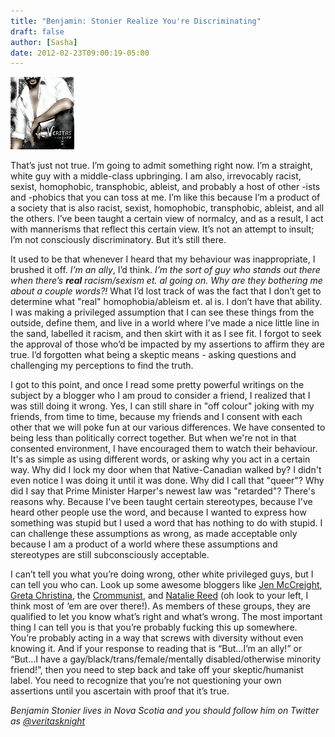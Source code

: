 ```yaml
---
title: "Benjamin: Stonier Realize You're Discriminating"
draft: false
author: [Sasha]
date: 2012-02-23T09:00:19-05:00
---
```


![](/uploads/2012/02/veritasvp41.png)

That’s just not true. I’m going to admit something right now. I’m a straight, white guy with a middle-class upbringing. I am also, irrevocably racist, sexist, homophobic, transphobic, ableist, and probably a host of other -ists and -phobics that you can toss at me. I’m like this because I’m a product of a society that is also racist, sexist, homophobic, transphobic, ableist, and all the others. I’ve been taught a certain view of normalcy, and as a result, I act with mannerisms that reflect this certain view. It’s not an attempt to insult; I’m not consciously discriminatory. But it’s still there.

It used to be that whenever I heard that my behaviour was inappropriate, I brushed it off. _I’m an ally_, I’d think. _I’m the sort of guy who stands out there when there’s __real__ racism/sexism et. al going on. Why are they bothering me about a couple words?!_ What I’d lost track of was the fact that I don’t get to determine what "real" homophobia/ableism et. al is. I don’t have that ability. I was making a privileged assumption that I can see these things from the outside, define them, and live in a world where I’ve made a nice little line in the sand, labelled it racism, and then skirt with it as I see fit. I forgot to seek the approval of those who’d be impacted by my assertions to affirm they are true. I’d forgotten what being a skeptic means - asking questions and challenging my perceptions to find the truth.

I got to this point, and once I read some pretty powerful writings on the subject by a blogger who I am proud to consider a friend, I realized that I was still doing it wrong. Yes, I can still share in "off colour" joking with my friends, from time to time, because my friends and I consent with each other that we will poke fun at our various differences. We have consented to being less than politically correct together. But when we're not in that consented environment, I have encouraged them to watch their behaviour. It's as simple as using different words, or asking why you act in a certain way. Why did I lock my door when that Native-Canadian walked by? I didn't even notice I was doing it until it was done. Why did I call that "queer"? Why did I say that Prime Minister Harper's newest law was "retarded"? There's reasons why. Because I've been taught certain stereotypes, because I've heard other people use the word, and because I wanted to express how something was stupid but I used a word that has nothing to do with stupid. I can challenge these assumptions as wrong, as made acceptable only because I am a product of a world where these assumptions and stereotypes are still subconsciously acceptable.

I can’t tell you what you’re doing wrong, other white privileged guys, but I can tell you who can. Look up some awesome bloggers like [Jen McCreight](http://freethoughtblogs.com/blaghag/), [Greta Christina](http://freethoughtblogs.com/greta), the [Crommunist](http://freethoughtblogs.com/crommunist), and [Natalie Reed](http://freethoughtblogs.com/nataliereed) (oh look to your left, I think most of ‘em are over there!). As members of these groups, they are qualified to let you know what’s right and what’s wrong. The most important thing I can tell you is that you’re probably fucking this up somewhere. You’re probably acting in a way that screws with diversity without even knowing it. And if your response to reading that is “But...I’m an ally!” or “But...I have a gay/black/trans/female/mentally disabled/otherwise minority friend!”, then you need to step back and take off your skeptic/humanist label. You need to recognize that you’re not questioning your own assertions until you ascertain with proof that it’s true.

_Benjamin Stonier lives in Nova Scotia and you should follow him on Twitter as [@veritasknight](http://twitter.com/veritasknight)_
